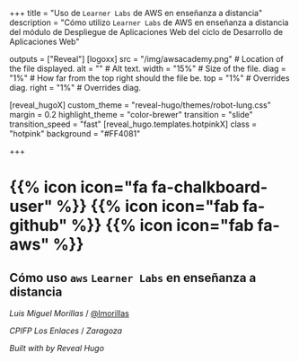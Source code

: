 +++
title = "Uso de `Learner Labs` de AWS en enseñanza a distancia"
description = "Cómo utilizo `Learner Labs` de AWS en enseñanza a distancia del módulo de Despliegue de Aplicaciones Web del ciclo de Desarrollo de Aplicaciones Web"

outputs = ["Reveal"]
[logoxx]
src = "/img/awsacademy.png" # Location of the file displayed.
alt = "" # Alt text. 
width = "15%" # Size of the file.
diag = "1%" # How far from the top right should the file be.
top = "1%" # Overrides diag.
right = "1%" # Overrides diag.

[reveal_hugoX]
custom_theme = "reveal-hugo/themes/robot-lung.css"
margin = 0.2
highlight_theme = "color-brewer"
transition = "slide"
transition_speed = "fast"
[reveal_hugo.templates.hotpinkX]
class = "hotpink"
background = "#FF4081"

+++


# {{% icon icon="fa fa-chalkboard-user" %}} {{% icon icon="fab fa-github" %}} {{% icon icon="fab fa-aws" %}}
## Cómo uso `aws` `Learner Labs` en enseñanza a distancia

*Luis Miguel Morillas* / [@lmorillas](https://lmorillas.github.io/)

*CPIFP Los Enlaces* / *Zaragoza*

*Built with <i class="fas fa-heart" style="color:red"></i> by Reveal Hugo*

